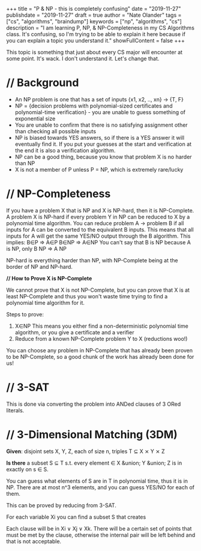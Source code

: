 +++
title = "P & NP - this is completely confusing"
date = "2019-11-27"
publishdate = "2019-11-27"
draft = true
author = "Nate Olander"
tags = ["cs", "algorithms", "braindump"]
keywords = ["np", "algorithms", "cs"]
description = "I am learning P, NP, & NP-Completeness in my CS Algorithms class. It's confusing, so I'm trying to be able to explain it here because if you can explain a topic you understand it."
showFullContent = false
+++

This topic is something that just about every CS major will encounter at some point. It's wack. I don't understand it.
Let's change that.

# // Background

- An NP problem is one that has a set of inputs {x1, x2, .., xn} -> {T, F}
- NP = {decision problems with polynomial-sized certificates and polynomial-time verification} - you are unable to
guess something of exponential size
- You are unable to confirm that there is no satisfying assignment other than checking all possible inputs
- NP is biased towards YES answers, so if there is a YES answer it will eventually find it. If you put your guesses at
the start and verification at the end it is also a verification algorithm. 
- NP can be a good thing, because you know that problem X is no harder than NP
- X is not a member of P unless P = NP, which is extremely rare/lucky

# // NP-Completeness

If you have a problem X that is NP and X is NP-hard, then it is NP-Complete.
A problem X is NP-hard if every problem Y in NP can be reduced to X by a polynomial time algorithm.
You can reduce problem A -> problem B if all inputs for A can be converted to the equivalent B inputs. This means that
all inputs for A will get the same YES/NO output through the B algorithm.
This implies:
    B&isin;P  => A&isin;P
    B&isin;NP => A&isin;NP
You can't say that B is NP because A is NP, only B NP => A NP

NP-hard is everything harder than NP, with NP-Complete being at the border of NP and NP-hard.

**// How to Prove X is NP-Complete**

We cannot prove that X is not NP-Complete, but you can prove that X is at least NP-Complete and thus you won't waste
time trying to find a polynomial time algorithm for it.

Steps to prove:

1) X&isin;NP
    This means you either find a non-deterministic polynomial time algorithm, or you give a certificate and a verifier
2) Reduce from a known NP-Complete problem Y to X (reductions woo!)

You can choose any problem in NP-Complete that has already been proven to be NP-Complete, so a good chunk of the work
has already been done for us!

# // 3-SAT

This is done via converting the problem into ANDed clauses of 3 ORed literals.

# // 3-Dimensional Matching (3DM)

**Given**: disjoint sets X, Y, Z, each of size n,
           triples T &sube; X &#x2a2f; Y &#x2a2f; Z

**Is there** a subset S &sube; T s.t. every element &isin; X &union; Y &union; Z is in exactly on s &isin; S.

You can guess what elements of S are in T in polynomial time, thus it is in NP. There are at most n^3 elements, and you
can guess YES/NO for each of them.

This can be proved by reducing from 3-SAT.

For each variable Xi you can find a subset S that creates

Each clause will be in Xi &or; Xj &or; Xk. There will be a certain set of points that must be met by the clause,
otherwise the internal pair will be left behind and that is not acceptable. 
